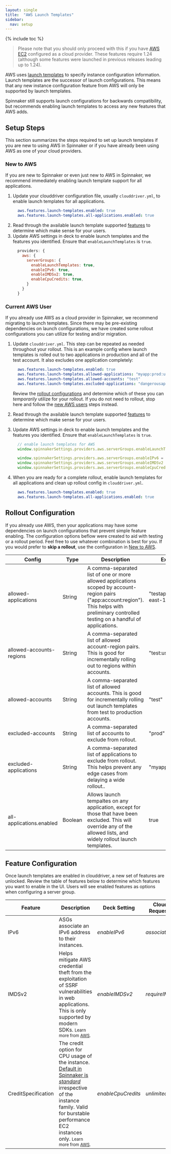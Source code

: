 ```yaml
---
layout: single
title:  "AWS Launch Templates"
sidebar:
  nav: setup
---
```


{% include toc %}

> Please note that you should only proceed with this if you have [AWS EC2](/setup/install/providers/aws/aws-ec2) configured as a cloud provider. These features require 1.24 (although some features were launched in previous releases leading up to 1.24).

AWS uses [launch templates](https://docs.aws.amazon.com/autoscaling/ec2/userguide/LaunchTemplates.html) to specify instance configuration information. Launch templates are the successor of launch configurations. This means that any new instance configuration feature from AWS will only be supported by launch templates. 

Spinnaker still supports launch configurations for backwards compatibility, but recommends enabling launch templates to access any new features that AWS adds. 

## Setup Steps
This section summarizes the steps required to set up launch templates if you are new to using AWS in Spinnaker or if you have already been using AWS as one of your cloud providers. 

### New to AWS
If you are new to Spinnaker or even just new to AWS in Spinnaker, we recommend immediately enabling launch template support for all applications. 

1. Update your clouddriver configuration file, usually `clouddriver.yml`, to enable launch templates for all applications. 
    ```yml
      aws.features.launch-templates.enabled: true
      aws.features.launch-templates.all-applications.enabled: true
    ```
1. Read through the available launch template supported [features](#feature-configuration) to determine which make sense for your users. 
1. Update AWS settings in deck to enable launch templates and the features you identified. Ensure that `enableLaunchTemplates` is `true`. 
    ```js
      providers: {
        aws: {
          serverGroups: {
            enableLaunchTemplates: true,
            enableIPv6: true,
            enableIMDSv2: true,
            enableCpuCredits: true,
          }
        }
      }
    ```

### Current AWS User
If you already use AWS as a cloud provider in Spinnaker, we recommend migrating to launch templates. Since there may be pre-existing dependencies on launch configurations, we have created some rollout configurations you can utilize for testing and/or migration.

1. Update `clouddriver.yml`. This step can be repeated as needed throughout your rollout. This is an example config where launch templates is rolled out to two applications in production and all of the test account. It also excludes one application completely:
    ```yml
      aws.features.launch-templates.enabled: true
      aws.features.launch-templates.allowed-applications: "myapp:prod:us-east-1,anotherapp:prod:us-east-1"
      aws.features.launch-templates.allowed-accounts: "test"
      aws.features.launch-templates.excluded-applications: "dangerousapp"
    ```
    Review the [rollout configurations](#rollout-configuration) and determine which of these you can *temporarily* utilize for your rollout. If you do not need to rollout, stop here and follow the [new AWS users](#new-to-aws) steps instead. 
1. Read through the available launch template supported [features](#feature-configuration) to determine which make sense for your users. 
1. Update AWS settings in deck to enable launch templates and the features you identified. Ensure that `enableLaunchTemplates` is `true`.
    ```js
      // enable launch templates for AWS
      window.spinnakerSettings.providers.aws.serverGroups.enableLaunchTemplates = true;
    
      window.spinnakerSettings.providers.aws.serverGroups.enableIPv6 = true;
      window.spinnakerSettings.providers.aws.serverGroups.enableIMDSv2 = true;
      window.spinnakerSettings.providers.aws.serverGroups.enableCpuCredits = true;
    ```

1. When you are ready for a complete rollout, enable launch templates for all applications and clean up rollout config in `clouddriver.yml`. 
    ```yml
      aws.features.launch-templates.enabled: true
      aws.features.launch-templates.all-applications.enabled: true
    ```

## Rollout Configuration
If you already use AWS, then your applications may have some dependencies on launch configurations that prevent simple feature enabling. The configuration options beflow were created to aid with testing or a rollout period. Feel free to use whatever combination is best for you. 
If you would prefer to **skip a rollout**, use the configuration in [New to AWS](#new-to-aws).

<table>
  <thead>
    <tr>
      <th>Config</th>
      <th>Type</th>
      <th>Description</th>
      <th>Example</th>
    </tr>
  </thead>
  <tbody>
    <tr>
      <td>allowed-applications</td>
      <td>String</td>
      <td>A comma-separated list of one or more allowed applications scoped by account-region pairs ("app:account:region"). This helps with preliminary controlled testing on a handful of applications.</td>
      <td>"testapp:prod:us-east-1"</td>
    </tr>
    <tr>
      <td>allowed-accounts-regions</td>
      <td>String</td>
      <td>A comma-separated list of allowed account-region pairs. This is good for incrementally rolling out to regions within accounts.</td>
      <td>"test:us-east-1"</td>
    </tr>
    <tr>
      <td>allowed-accounts</td>
      <td>String</td>
      <td>A comma-separated list of allowed accounts. This is good for incrementally rolling out launch templates from test to production accounts.</td>
      <td>"test"</td>
    </tr>
    <tr>
      <td>excluded-accounts</td>
      <td>String</td>
      <td>A comma-separated list of accounts to exclude from rollout.</td>
      <td>"prod"</td>
    </tr>
    <tr>
      <td>excluded-applications</td>
      <td>String</td>
      <td>A comma-separated list of applications to exclude from rollout. This helps prevent any edge cases from delaying a wide rollout..</td>
      <td>"myapp1,myapp2"</td>
    </tr>
    <tr>
      <td>all-applications.enabled</td>
      <td>Boolean</td>
      <td>Allows launch tempaltes on any application, except for those that have been excluded. This will override any of the allowed lists, and widely rollout launch templates.</td>
      <td>true</td>
    </tr>
  </tbody>
</table>

## Feature Configuration
Once launch templates are enabled in clouddriver, a new set of features are unlocked. Review the table of features below to determine which features you want to enable in the UI. Users will see enabled features as options when configuring a server group. 
                                                        
<table>
  <thead>
    <tr>
      <th>Feature</th>
      <th style="width=50%;">Description</th>
      <th>Deck Setting</th>
      <th>Clouddriver API Request Parameter</th>
      <th>Release Version</th>
    </tr>
  </thead>
  <tbody>
    <tr>
      <td>IPv6</td>
      <td>ASGs associate an IPv6 address to their instances.</td>
      <td><em>enableIPv6</em></td>
      <td><em>associateIPv6Address</em></td>
      <td><em>v1.21</em></td>
    </tr>
    <tr>
      <td>IMDSv2</td>
      <td>Helps mitigate AWS credential theft from the exploitation of SSRF vulnerabilities in web applications. This is only supported by modern SDKs. <font size="-1">Learn more from <a target="_blank" href="https://docs.aws.amazon.com/AWSEC2/latest/UserGuide/burstable-credits-baseline-concepts.html">AWS</a>.</font></td>
      <td><em>enableIMDSv2</em></td>
      <td><em>requireIMDSv2</em></td>
      <td><em>v1.21</em></td>
    </tr>
    <tr>
      <td>CreditSpecification</td>
      <td>The credit option for CPU usage of the instance. <a target="_blank" href="https://github.com/spinnaker/clouddriver/blob/master/clouddriver-aws/src/main/groovy/com/netflix/spinnaker/clouddriver/aws/deploy/handlers/BasicAmazonDeployHandler.groovy#L488">Default in Spinnaker is <em>standard</em></a> irrespective of the instance family. 
      Valid for burstable performance EC2 instances only. <font size="-1">Learn more from <a target="_blank" href="https://docs.aws.amazon.com/AWSEC2/latest/UserGuide/burstable-credits-baseline-concepts.html">AWS</a>.</font></td>
      <td><em>enableCpuCredits</em></td>
      <td><em>unlimitedCpuCredits</em></td>
      <td><em>v1.24</em></td>
    </tr>
  </tbody>
</table>
